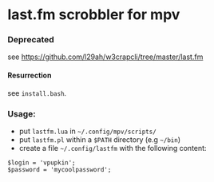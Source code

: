 last.fm scrobbler for mpv
=========================

### Deprecated
see https://github.com/l29ah/w3crapcli/tree/master/last.fm

#### Resurrection
see `install.bash`.

### Usage:

* put `lastfm.lua` in `~/.config/mpv/scripts/`
* put `lastfm.pl` within a `$PATH` directory (e.g `~/bin`)
* create a file `~/.config/lastfm` with the following content:
```
$login = 'vpupkin';
$password = 'mycoolpassword';
```
